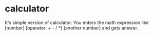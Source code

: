 # calculator
It's simple version of calculator. You enters the math expression like [number] [operator: + - / *] [another number] and gets answer.
